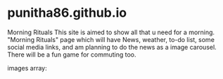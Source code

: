 # punitha86.github.io
Morning Rituals
This site is aimed to show all that u need for a morning. "Morning Rituals" page which will have News, weather, to-do list, some social media links, and am planning to do the news as a image carousel. There will be a fun game for commuting too.


images array:

